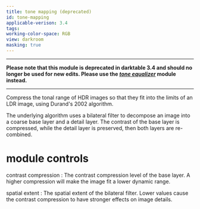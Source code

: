 ```yaml
---
title: tone mapping (deprecated)
id: tone-mapping
applicable-verison: 3.4
tags: 
working-color-space: RGB 
view: darkroom
masking: true
---
```


---

**Please note that this module is deprecated in darktable 3.4 and should no longer be used for new edits. Please use the [_tone equalizer_](./tone-equalizer.md) module instead.**

---

Compress the tonal range of HDR images so that they fit into the limits of an LDR image, using Durand's 2002 algorithm. 

The underlying algorithm uses a bilateral filter to decompose an image into a coarse base layer and a detail layer. The contrast of the base layer is compressed, while the detail layer is preserved, then both layers are re-combined.

# module controls

contrast compression
: The contrast compression level of the base layer. A higher compression will make the image fit a lower dynamic range.

spatial extent
: The spatial extent of the bilateral filter. Lower values cause the contrast compression to have stronger effects on image details.
